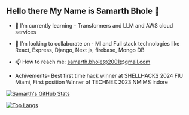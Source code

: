 ## Hello there My Name is Samarth Bhole 👋



<!--
**samarth126/samarth126** is a ✨ _special_ ✨ repository because its `README.md` (this file) appears on your GitHub profile.

Here are some ideas to get you started:
-->
- 🌱 I’m currently learning - Transformers and LLM and AWS cloud services
- 👯 I’m looking to collaborate on - Ml and Full stack technologies like React, Express, Django, Next js, firebase, Mongo DB

- 📫 How to reach me: [samarth.bhole@2001@gmail.com](mailto:samarth.bhole2001@gmail.com)

- Achivements- Best first time hack winner at SHELLHACKS 2024 FIU Miami, First position Winner of TECHNEX 2023 NMIMS indore
<!-- - ⚡ Fun fact: -->

[![Samarth's GitHub Stats](https://github-readme-stats.vercel.app/api?username=samarth126&count_private=true&show_icons=true&theme=tokyonight)](https://github.com/samarth126)

[![Top Langs](https://github-readme-stats.vercel.app/api/top-langs/?username=samarth126&layout=compact&show_icons=true&theme=tokyonight)](https://github.com/samarth126)
